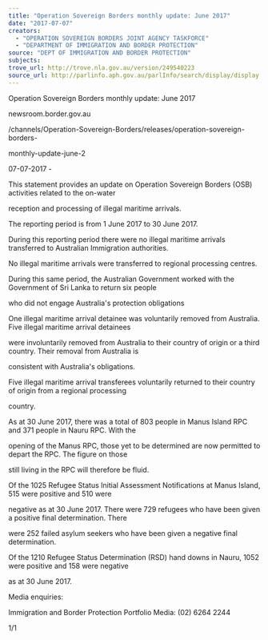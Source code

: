 ```yaml
---
title: "Operation Sovereign Borders monthly update: June 2017"
date: "2017-07-07"
creators:
  - "OPERATION SOVEREIGN BORDERS JOINT AGENCY TASKFORCE"
  - "DEPARTMENT OF IMMIGRATION AND BORDER PROTECTION"
source: "DEPT OF IMMIGRATION AND BORDER PROTECTION"
subjects:
trove_url: http://trove.nla.gov.au/version/249540223
source_url: http://parlinfo.aph.gov.au/parlInfo/search/display/display.w3p;query=Id%3A%22media/pressrel/5387081%22
---
```


  Operation Sovereign Borders monthly update: June 2017 

 newsroom.border.gov.au



 /channels/Operation-Sovereign-Borders/releases/operation-sovereign-borders-



 monthly-update-june-2



 07-07-2017 -



 This statement provides an update on Operation Sovereign Borders (OSB) activities related to the on-water



 reception and processing of illegal maritime arrivals.



 The reporting period is from 1 June 2017 to 30 June 2017.



 During this reporting period there were no illegal maritime arrivals transferred to Australian Immigration authorities.



 No illegal maritime arrivals were transferred to regional processing centres.



 During this same period, the Australian Government worked with the Government of Sri Lanka to return six people



 who did not engage Australia's protection obligations



 One illegal maritime arrival detainee was voluntarily removed from Australia. Five illegal maritime arrival detainees



 were involuntarily removed from Australia to their country of origin or a third country. Their removal from Australia is



 consistent with Australia's obligations.



 Five illegal maritime arrival transferees voluntarily returned to their country of origin from a regional processing



 country.



 As at 30 June 2017, there was a total of 803 people in Manus Island RPC and 371 people in Nauru RPC. With the



 opening of the Manus RPC, those yet to be determined are now permitted to depart the RPC. The figure on those



 still living in the RPC will therefore be fluid.



 Of the 1025 Refugee Status Initial Assessment Notifications at Manus Island, 515 were positive and 510 were



 negative as at 30 June 2017. There were 729 refugees who have been given a positive final determination. There



 were 252 failed asylum seekers who have been given a negative final determination.



 Of the 1210 Refugee Status Determination (RSD) hand downs in Nauru, 1052 were positive and 158 were negative



 as at 30 June 2017.



 Media enquiries:



 Immigration and Border Protection Portfolio Media: (02) 6264 2244



 1/1

